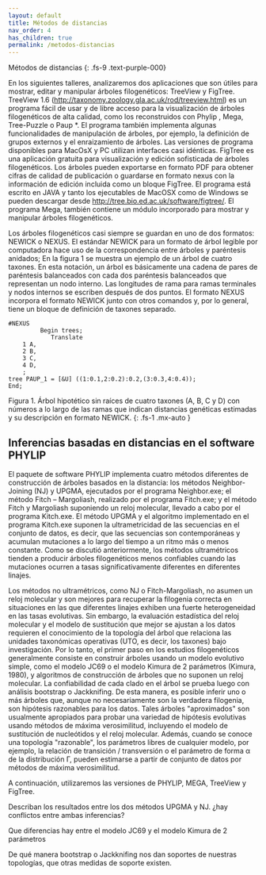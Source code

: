 ```yaml
---
layout: default
title: Métodos de distancias
nav_order: 4
has_children: true
permalink: /metodos-distancias
---
```


Métodos de distancias
{: .fs-9 	.text-purple-000}

En los siguientes talleres, analizaremos dos aplicaciones que son útiles para mostrar, editar y manipular árboles filogenéticos: TreeView y FigTree. TreeView 1.6 (http://taxonomy.zoology.gla.ac.uk/rod/treeview.html) es un programa fácil de usar y de libre acceso para la visualización de árboles filogenéticos de alta calidad, como los reconstruidos con Phylip , Mega, Tree-Puzzle o Paup *. El programa también implementa algunas funcionalidades de manipulación de árboles, por ejemplo, la definición de grupos externos y el enraizamiento de árboles. Las versiones de programa disponibles para MacOsX y PC utilizan interfaces casi idénticas. FigTree es una aplicación gratuita para visualización y edición sofisticada de árboles filogenéticos. Los árboles pueden exportarse en formato PDF para obtener cifras de calidad de publicación o guardarse en formato nexus con la información de edición incluida como un bloque FigTree. El programa está escrito en JAVA y tanto los ejecutables de MacOSX como de Windows se pueden descargar desde http://tree.bio.ed.ac.uk/software/figtree/. El programa Mega, también contiene un módulo incorporado para mostrar y manipular árboles filogenéticos. 

Los árboles filogenéticos casi siempre se guardan en uno de dos formatos: NEWICK o NEXUS. El estándar NEWICK para un formato de árbol legible por computadora hace uso de la correspondencia entre árboles y paréntesis anidados; En la figura 1 se muestra un ejemplo de un árbol de cuatro taxones. En esta notación, un árbol es básicamente una cadena de pares de paréntesis balanceados con cada dos paréntesis balanceados que representan un nodo interno. Las longitudes de rama para ramas terminales y nodos internos se escriben después de dos puntos. El formato NEXUS incorpora el formato NEWICK junto con otros comandos y, por lo general, tiene un bloque de definición de taxones separado. 

```
#NEXUS
         Begin trees;
            Translate
	1 A,
	2 B, 
	3 C, 
	4 D,
	;
tree PAUP_1 = [&U] ((1:0.1,2:0.2):0.2,(3:0.3,4:0.4)); 
End; 
```

Figura 1. Árbol hipotético sin raíces de cuatro taxones (A, B, C y D) con números a lo largo de las ramas que indican distancias genéticas estimadas y su descripción en formato NEWICK.
{: .fs-1 .mx-auto }

## Inferencias basadas en distancias en el software PHYLIP

El paquete de software PHYLIP implementa cuatro métodos diferentes de construcción de árboles basados en la distancia: los métodos Neighbor-Joining (NJ) y UPGMA, ejecutados por el programa Neighbor.exe; el método Fitch – Margoliash, realizado por el programa Fitch.exe; y el método Fitch y Margoliash suponiendo un reloj molecular, llevado a cabo por el programa Kitch.exe. El método UPGMA y el algoritmo implementado en el programa Kitch.exe suponen la ultrametricidad de las secuencias en el conjunto de datos, es decir, que las secuencias son contemporáneas y acumulan mutaciones a lo largo del tiempo a un ritmo más o menos constante. Como se discutió anteriormente, los métodos ultramétricos tienden a producir árboles filogenéticos menos confiables cuando las mutaciones ocurren a tasas significativamente diferentes en diferentes linajes.

Los métodos no ultramétricos, como NJ o Fitch-Margoliash, no asumen un reloj molecular y son mejores para recuperar la filogenia correcta en situaciones en las que diferentes linajes exhiben una fuerte heterogeneidad en las tasas evolutivas. Sin embargo, la evaluación estadística del reloj molecular y el modelo de sustitución que mejor se ajustan a los datos requieren el conocimiento de la topología del árbol que relaciona las unidades taxonómicas operativas (UTO, es decir, los taxones) bajo investigación. Por lo tanto, el primer paso en los estudios filogenéticos generalmente consiste en construir árboles usando un modelo evolutivo simple, como el modelo JC69 o el modelo Kimura de 2 parámetros (Kimura, 1980), y algoritmos de construcción de árboles que no suponen un reloj molecular. La confiabilidad de cada clado en el árbol se prueba luego con análisis bootstrap o Jackknifing. De esta manera, es posible inferir uno o más árboles que, aunque no necesariamente son la verdadera filogenia, son hipótesis razonables para los datos. Tales árboles "aproximados" son usualmente apropiados para probar una variedad de hipótesis evolutivas usando métodos de máxima verosimilitud, incluyendo el modelo de sustitución de nucleótidos y el reloj molecular. Además, cuando se conoce una topología "razonable", los parámetros libres de cualquier modelo, por ejemplo, la relación de transición / transversión o el parámetro de forma α de la distribución Γ, pueden estimarse a partir de conjunto de datos por métodos de máxima verosimilitud. 

A continuación, utilizaremos las versiones de PHYLIP, MEGA, TreeView y FigTree. 

Describan los resultados entre los dos métodos UPGMA y NJ. ¿hay conflictos entre ambas inferencias?

Que diferencias hay entre el modelo JC69 y el modelo Kimura de 2 parámetros

De qué manera bootstrap o Jackknifing nos dan soportes de nuestras topologías, que otras medidas de soporte existen. 
